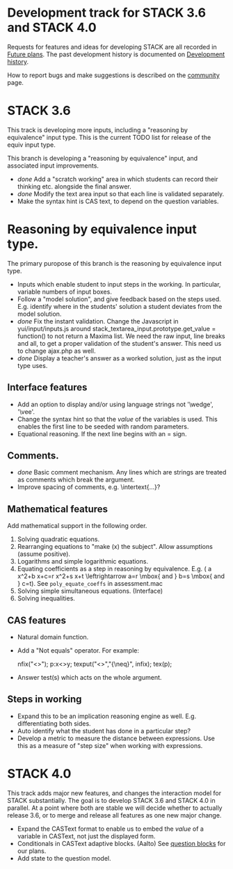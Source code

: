 # Development track for STACK 3.6 and STACK 4.0

Requests for features and ideas for developing STACK are all recorded in [Future plans](Future_plans.md). The
past development history is documented on [Development history](Development_history.md).

How to report bugs and make suggestions is described on the [community](../About/Community.md) page.

# STACK 3.6

This track is developing more inputs, including a "reasoning by equivalence" input type. This is the current TODO list for release of the equiv input type.

This branch is developing a "reasoning by equivalence" input, and associated input improvements.

* *done* Add a "scratch working" area in which students can record their thinking etc. alongside the final answer.
* *done* Modify the text area input so that each line is validated separately.
* Make the syntax hint is CAS text, to depend on the question variables.

# Reasoning by equivalence input type.

The primary puropose of this branch is the reasoning by equivalence input type.

* Inputs which enable student to input steps in the working. In particular, variable numbers of input boxes.
* Follow a "model solution", and give feedback based on the steps used.  E.g. identify where in the students' solution a student deviates from the model solution.
* *done* Fix the instant validation. Change the Javascript in yui/input/inputs.js around stack_textarea_input.prototype.get_value = function() to not return a Maxima list.  We need the raw input, line breaks and all, to get a proper validation of the student's answer.  This need us to change ajax.php as well.
* *done* Display a teacher's answer as a worked solution, just as the input type uses.


## Interface features

* Add an option to display and/or using language strings not '\wedge', '\vee'.
* Change the syntax hint so that the *value* of the variables is used.  This enables the first line to be seeded with random parameters.
* Equational reasoning.  If the next line begins with an = sign.


## Comments.

* *done* Basic comment mechanism.  Any lines which are strings are treated as comments which break the argument.
* Improve spacing of comments, e.g. \intertext{...}?

## Mathematical features

Add mathematical support in the following order.

1. Solving quadratic equations.
2. Rearranging equations to "make \(x\) the subject".  Allow assumptions (assume positive).
3. Logarithms and simple logarithmic equations.
4. Equating coefficients as a step in reasoning by equivalence. E.g. \( a x^2+b x+c=r x^2+s x+t \leftrightarrow a=r \mbox{ and } b=s \mbox{ and } c=t\). See `poly_equate_coeffs` in assessment.mac
5. Solving simple simultaneous equations.  (Interface)
6. Solving inequalities.


## CAS features

* Natural domain function.
* Add a "Not equals" operator.  For example:

    nfix("<>");
    p:x<>y;
    texput("<>","{\neq}", infix);
    tex(p);

* Answer test(s) which acts on the whole argument.

## Steps in working

* Expand this to be an implication reasoning engine as well.  E.g. differentiating both sides.
* Auto identify what the student has done in a particular step?
* Develop a metric to measure the distance between expressions.  Use this as a measure of "step size" when working with expressions.


# STACK 4.0

This track adds major new features, and changes the interaction model for STACK substantially.  The goal is to develop STACK 3.6 and STACK 4.0 in parallel.  At a point where both are stable we will decide whether to actually release 3.6, or to merge and release all features as one new major change.

* Expand the CASText format to enable us to embed the _value_ of a variable in CASText, not just the displayed form.
* Conditionals in CASText adaptive blocks. (Aalto) See [question blocks](../Authoring/Question_blocks.md) for our plans.
* Add state to the question model.
